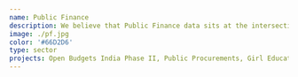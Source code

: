 ```yaml
---
name: Public Finance
description: We believe that Public Finance data sits at the intersection of various sectors and offers a unique lens to observe government priorities. We want to empower citizens by improving access to this information and helping them interact with this data.
image: ./pf.jpg
color: '#66D2D6'
type: sector
projects: Open Budgets India Phase II, Public Procurements, Girl Education Spending Tracker
---
```


